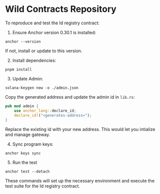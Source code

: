 # Wild Contracts Repository

To reproduce and test the Id registry contract:

1. Ensure Anchor version 0.30.1 is installed:
  ```
  anchor --version
  ```
  If not, install or update to this version.

2. Install dependencies:
  ```
  pnpm install
  ```

3. Update Admin:
  ```
  solana-keygen new -o ./admin.json
  ```
  Copy the generated address and update the admin id in `lib.rs`:
  ```rust
  pub mod admin {
      use anchor_lang::declare_id;
      declare_id!("<generates-address>");
  }
  ```
  Replace the existing id with your new address.
  This would let you intialize and manage gateway.

4. Sync program keys:
  ```
  anchor keys sync
  ```

5. Run the test
  ```
  anchor test --detach
  ```

These commands will set up the necessary environment and execute the test suite for the Id registry contract.
